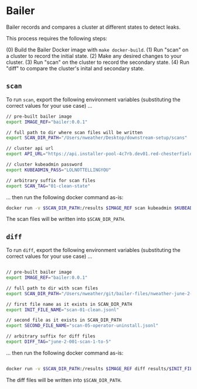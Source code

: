 # Bailer

Bailer records and compares a cluster at different states to detect leaks.

This process requires the following steps:

(0) Build the Bailer Docker image with `make docker-build`.
(1) Run "scan" on a cluster to record the initial state.
(2) Make any desired changes to your cluster.
(3) Run "scan" on the cluster to record the secondary state.
(4) Run "diff" to compare the cluster's inital and secondary state.

## `scan`

To run `scan`, export the following environment variables (substituting the correct values for your use case) ...

```bash
// pre-built bailer image
export IMAGE_REF="bailer:0.0.1"

// full path to dir where scan files will be written
export SCAN_DIR_PATH="/Users/nweather/Desktop/downstream-setup/scans"

// cluster api url
export API_URL="https://api.installer-pool-4c7rb.dev01.red-chesterfield.com:6443"

// cluster kubeadmin password
export KUBEADMIN_PASS="LOLNOTTELLINGYOU"

// arbitrary suffix for scan files
export SCAN_TAG="01-clean-state"

```

... then run the following docker command as-is:

```bash
docker run -v $SCAN_DIR_PATH:/results $IMAGE_REF scan kubeadmin $KUBEADMIN_PASS $API_URL $SCAN_TAG
```

The scan files will be written into `$SCAN_DIR_PATH`.

## `diff`

To run `diff`, export the following environment variables (substituting the correct values for your use case) ...

```bash

// pre-built bailer image
export IMAGE_REF="bailer:0.0.1"

// full path to dir with scan files
export SCAN_DIR_PATH="/Users/nweather/git/bailer-files/nweather-june-2-001-acm-2.2.3"

// first file name as it exists in SCAN_DIR_PATH
export INIT_FILE_NAME="scan-01-clean.jsonl"

// second file as it exists in SCAN_DIR_PATH
export SECOND_FILE_NAME="scan-05-operator-uninstall.jsonl"

// arbitrary suffix for diff files
export DIFF_TAG="june-2-001-scan-1-to-5"

```

... then run the following docker command as-is:

```bash

docker run -v $SCAN_DIR_PATH:/results $IMAGE_REF diff results/$INIT_FILE_NAME results/$SECOND_FILE_NAME $DIFF_TAG

```

The diff files will be written into `$SCAN_DIR_PATH`.
